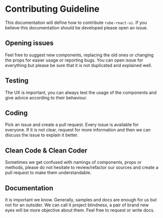 # Contributing Guideline
This documentation will define how to contribute `robe-react-ui`. If you believe this documentation should be developed please open an issue.

## Opening issues
Feel free to suggest new components, replacing the old ones or changing the props for easier usage or reporting bugs. You can open issue for everything but please be sure that it is not duplicated and explained well. 

## Testing
The UX is important, you can always test the usage of the components and give advice according to their behaviour.

## Coding
Pick an issue and create a pull request. Every issue is available for everyone. If it is not clear, request for more information and then we can discuss the issue to explain it better.

## Clean Code & Clean Coder
Sometimes we get confused with namings of components, props or methods, please do not hesitate to review/refactor our sources and create a pull request to make them understandable.

## Documentation
It is important we know. Generally, samples and docs are enough for us but not for an outsider. We can call it project blindness, a pair of brand new eyes will be more objective about them. Feel free to request or write docs.